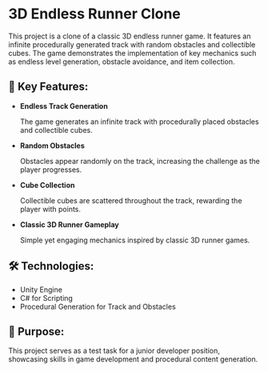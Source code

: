 <h1>3D Endless Runner Clone</h1>
<p>This project is a clone of a classic 3D endless runner game. It features an infinite procedurally generated track with random obstacles and collectible cubes. The game demonstrates the implementation of key mechanics such as endless level generation, obstacle avoidance, and item collection.</p>

<h2>🚀 Key Features:</h2>
<ul>
    <li><strong>Endless Track Generation</strong>  
        <p>The game generates an infinite track with procedurally placed obstacles and collectible cubes.</p>
    </li>
    <li><strong>Random Obstacles</strong>  
        <p>Obstacles appear randomly on the track, increasing the challenge as the player progresses.</p>
    </li>
    <li><strong>Cube Collection</strong>  
        <p>Collectible cubes are scattered throughout the track, rewarding the player with points.</p>
    </li>
    <li><strong>Classic 3D Runner Gameplay</strong>  
        <p>Simple yet engaging mechanics inspired by classic 3D runner games.</p>
    </li>
</ul>

<h2>🛠️ Technologies:</h2>
<ul>
    <li>Unity Engine</li>
    <li>C# for Scripting</li>
    <li>Procedural Generation for Track and Obstacles</li>
</ul>

<h2>🌟 Purpose:</h2>
<p>This project serves as a test task for a junior developer position, showcasing skills in game development and procedural content generation.</p>
